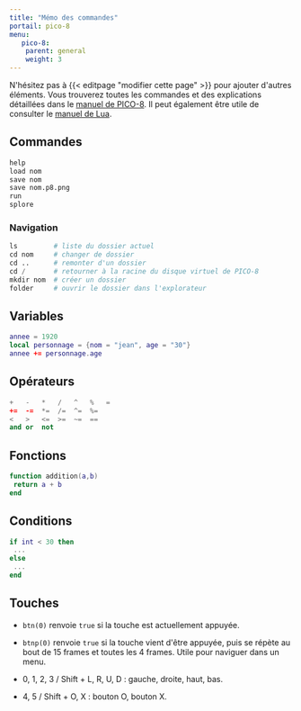 ```yaml
---
title: "Mémo des commandes"
portail: pico-8
menu:
   pico-8:
    parent: general
    weight: 3
---
```


N'hésitez pas à {{< editpage "modifier cette page" >}} pour ajouter d'autres éléments. Vous trouverez toutes les commandes et des explications détaillées dans le [manuel de PICO-8](https://www.lexaloffle.com/pico-8.php?page=manual). Il peut également être utile de consulter le [manuel de Lua](http://www.lua.org/).

## Commandes

```s
help
load nom
save nom
save nom.p8.png
run
splore
```

### Navigation

```s
ls         # liste du dossier actuel
cd nom     # changer de dossier
cd ..      # remonter d'un dossier
cd /       # retourner à la racine du disque virtuel de PICO-8
mkdir nom  # créer un dossier
folder     # ouvrir le dossier dans l'explorateur
```

## Variables

```lua
annee = 1920
local personnage = {nom = "jean", age = "30"}
annee += personnage.age
```

## Opérateurs

```lua
+   -   *   /   ^   %   =
+=  -=  *=  /=  ^=  %=
<   >   <=  >=  ~=  ==
and or  not
```

## Fonctions

```lua
function addition(a,b)
 return a + b
end
```

## Conditions

```lua
if int < 30 then
 ...
else
 ...
end
```

## Touches

- `btn(0)` renvoie `true` si la touche est actuellement appuyée.
- `btnp(0)` renvoie `true` si la touche vient d'être appuyée, puis se répète au bout de 15 frames et toutes les 4 frames. Utile pour naviguer dans un menu.

- 0, 1, 2, 3 / Shift + L, R, U, D : gauche, droite, haut, bas.
- 4, 5 / Shift + O, X : bouton O, bouton X.
